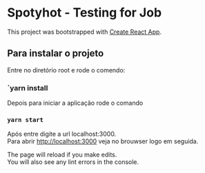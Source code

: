 # Spotyhot - Testing for Job

This project was bootstrapped with [Create React App](https://github.com/facebook/create-react-app).

## Para instalar o projeto
Entre no diretório root e rode o comendo:

### `yarn install
Depois para iniciar a aplicação rode o comando

### `yarn start`

Após entre digite a url localhost:3000.\
Para abrir [http://localhost:3000](http://localhost:3000) veja no brouwser logo em seguida.

The page will reload if you make edits.\
You will also see any lint errors in the console.
